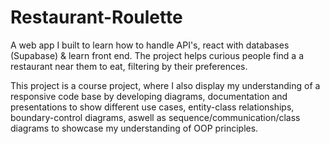 # Restaurant-Roulette
A web app I built to learn how to handle API's, react with databases (Supabase) &amp; learn front end. The project helps curious people find a a restaurant near them to eat, filtering by their preferences.

This project is a course project, where I also display my understanding of a responsive code base by developing diagrams, documentation and presentations to show different use cases, entity-class relationships, boundary-control diagrams, aswell as sequence/communication/class diagrams to showcase my understanding of OOP principles.
